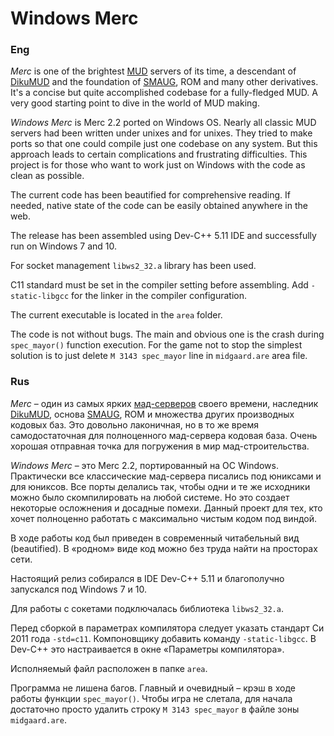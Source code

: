 # Windows Merc

### Eng

_Merc_ is one of the brightest [MUD](https://en.wikipedia.org/wiki/MUD) servers of its time, a descendant of [DikuMUD](https://dikumud.com/) and the foundation of [SMAUG](http://realmsofdespair.com/smaug-codebase), ROM and many other derivatives. It's a concise but quite accomplished codebase for a fully-fledged MUD. A very good starting point to dive in the world of MUD making.

_Windows Merc_ is Merc 2.2 ported on Windows OS. Nearly all classic MUD servers had been written under unixes and for unixes. They tried to make ports so that one could compile just one codebase on any system. But this approach leads to certain complications and frustrating difficulties. This project is for those who want to work just on Windows with the code as clean as possible.

The current code has been beautified for comprehensive reading. If needed, native state of the code can be easily obtained anywhere in the web.

The release has been assembled using Dev-C++ 5.11 IDE and successfully run on Windows 7 and 10.

For socket management `libws2_32.a` library has been used.

C11 standard must be set in the compiler setting before assembling. Add `-static-libgcc` for the linker in the compiler configuration.

The current executable is located in the `area` folder.

The code is not without bugs. The main and obvious one is the crash during `spec_mayor()` function execution. For the game not to stop the simplest solution is to just delete `M 3143 spec_mayor` line in `midgaard.are` area file.

### Rus

_Merc_ &ndash; один из самых ярких [мад-серверов](https://ru.wikipedia.org/wiki/Многопользовательский_мир) своего времени, наследник [DikuMUD](https://dikumud.com/), основа [SMAUG](http://realmsofdespair.com/smaug-codebase), ROM и множества других производных кодовых баз. Это довольно лаконичная, но в то же время самодостаточная для полноценного мад-сервера кодовая база. Очень хорошая отправная точка для погружения в мир мад-строительства.

_Windows Merc_ &ndash; это Merc 2.2, портированный на ОС Windows. Практически все классические мад-сервера писались под юниксами и для юниксов. Все порты делались так, чтобы одни и те же исходники можно было скомпилировать на любой системе. Но это создает некоторые осложнения и досадные помехи. Данный проект для тех, кто хочет полноценно работать с максимально чистым кодом под виндой.

В ходе работы код был приведен в современный читабельный вид (beautified). В &laquo;родном&raquo; виде код можно без труда найти на просторах сети.

Настоящий релиз собирался в IDE Dev-C++ 5.11 и благополучно запускался под Windows 7 и 10.

Для работы с сокетами подключалась библиотека `libws2_32.a`.

Перед сборкой в параметрах компилятора следует указать стандарт Си 2011 года `-std=c11`. Компоновщику добавить команду `-static-libgcc`. В Dev-C++ это настраивается в окне &laquo;Параметры компилятора&raquo;.

Исполняемый файл расположен в папке `area`.

Программа не лишена багов. Главный и очевидный &ndash; крэш в ходе работы функции `spec_mayor()`. Чтобы игра не слетала, для начала достаточно просто удалить строку `M 3143 spec_mayor` в файле зоны `midgaard.are`.
